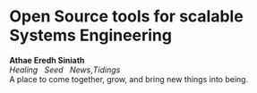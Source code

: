 Open Source tools for scalable Systems Engineering
==================================================

**Athae Eredh Siniath**  
_Healing_ &nbsp; _Seed_ &nbsp; _News_,_Tidings_  
A place to come together, grow, and bring new things into being.
